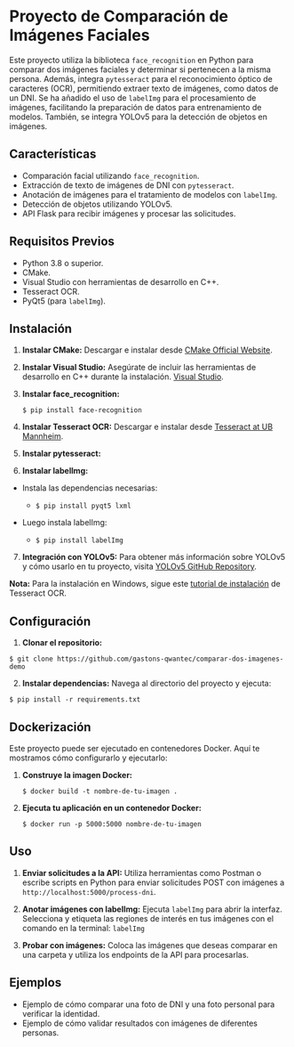 # Proyecto de Comparación de Imágenes Faciales

Este proyecto utiliza la biblioteca `face_recognition` en Python para comparar dos imágenes faciales y determinar si pertenecen a la misma persona. Además, integra `pytesseract` para el reconocimiento óptico de caracteres (OCR), permitiendo extraer texto de imágenes, como datos de un DNI. Se ha añadido el uso de `labelImg` para el procesamiento de imágenes, facilitando la preparación de datos para entrenamiento de modelos. También, se integra YOLOv5 para la detección de objetos en imágenes.

## Características

- Comparación facial utilizando `face_recognition`.
- Extracción de texto de imágenes de DNI con `pytesseract`.
- Anotación de imágenes para el tratamiento de modelos con `labelImg`.
- Detección de objetos utilizando YOLOv5.
- API Flask para recibir imágenes y procesar las solicitudes.

## Requisitos Previos

- Python 3.8 o superior.
- CMake.
- Visual Studio con herramientas de desarrollo en C++.
- Tesseract OCR.
- PyQt5 (para `labelImg`).

## Instalación

1. **Instalar CMake:**
   Descargar e instalar desde [CMake Official Website](https://cmake.org/download/).

2. **Instalar Visual Studio:**
   Asegúrate de incluir las herramientas de desarrollo en C++ durante la instalación. [Visual Studio](https://visualstudio.microsoft.com/downloads/).

3. **Instalar face_recognition:**

   `$ pip install face-recognition`

4. **Instalar Tesseract OCR:**
   Descargar e instalar desde [Tesseract at UB Mannheim](https://github.com/UB-Mannheim/tesseract/wiki).

5. **Instalar pytesseract:**

6. **Instalar labelImg:**

- Instala las dependencias necesarias:

  - `$ pip install pyqt5 lxml`

- Luego instala labelImg:

  - `$ pip install labelImg`

7. **Integración con YOLOv5:**
   Para obtener más información sobre YOLOv5 y cómo usarlo en tu proyecto, visita [YOLOv5 GitHub Repository](https://github.com/ultralytics/yolov5).

**Nota:** Para la instalación en Windows, sigue este [tutorial de instalación](https://www.datasmarts.net/como-instalar-tesseract-ocr/) de Tesseract OCR.

## Configuración

1. **Clonar el repositorio:**

`$ git clone https://github.com/gastons-qwantec/comparar-dos-imagenes-demo`

2. **Instalar dependencias:**
   Navega al directorio del proyecto y ejecuta:

`$ pip install -r requirements.txt`

## Dockerización

Este proyecto puede ser ejecutado en contenedores Docker. Aquí te mostramos cómo configurarlo y ejecutarlo:

1. **Construye la imagen Docker:**

   `$ docker build -t nombre-de-tu-imagen .`

2. **Ejecuta tu aplicación en un contenedor Docker:**

   `$ docker run -p 5000:5000 nombre-de-tu-imagen`

## Uso

1. **Enviar solicitudes a la API:**
   Utiliza herramientas como Postman o escribe scripts en Python para enviar solicitudes POST con imágenes a `http://localhost:5000/process-dni`.

2. **Anotar imágenes con labelImg:**
   Ejecuta `labelImg` para abrir la interfaz.
   Selecciona y etiqueta las regiones de interés en tus imágenes con el comando en la terminal: `labelImg`

3. **Probar con imágenes:**
   Coloca las imágenes que deseas comparar en una carpeta y utiliza los endpoints de la API para procesarlas.

## Ejemplos

- Ejemplo de cómo comparar una foto de DNI y una foto personal para verificar la identidad.
- Ejemplo de cómo validar resultados con imágenes de diferentes personas.
